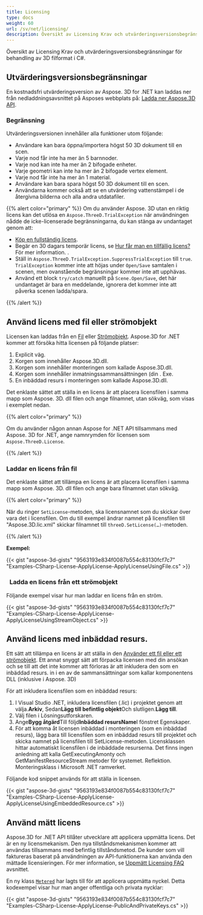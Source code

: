 ```yaml
---
title: Licensing
type: docs
weight: 60
url: /sv/net/licensing/
description: Översikt av Licensing Krav och utvärderingsversionsbegränsningar för behandling av 3D filformat i C#.
---
```

Översikt av Licensing Krav och utvärderingsversionsbegränsningar för behandling av 3D filformat i C#.

##  **Utvärderingsversionsbegränsningar**
En kostnadsfri utvärderingsversion av Aspose. 3D for .NET kan laddas ner från nedladdningsavsnittet på Asposes webbplats på: [Ladda ner Aspose.3D API](https://www.nuget.org/packages/Aspose.3D).
###  **Begränsning**
Utvärderingsversionen innehåller alla funktioner utom följande:

- Användare kan bara öppna/importera högst 50 3D dokument till en scen.
- Varje nod får inte ha mer än 5 barnnoder.
- Varje nod kan inte ha mer än 2 bifogade enheter.
- Varje geometri kan inte ha mer än 2 bifogade vertex element.
- Varje nod får inte ha mer än 1 material.
- Användare kan bara spara högst 50 3D dokument till en scen.
- Användarna kommer också att se en utvärdering vattenstämpel i de återgivna bilderna och alla andra utdatafiler.

{{% alert color="primary" %}} 
Om du använder Aspose. 3D utan en riktig licens kan det utlösa en `Aspose.ThreeD.TrialException` när användningen nådde de icke-licenserade begränsningarna, du kan stänga av undantaget genom att:

* [Köp en fullständig licens](https://purchase.aspose.com/buy).
* Begär en 30 dagars temporär licens, se [Hur får man en tillfällig licens?](https://purchase.aspose.com/temporary-license) För mer information.
.
* Ställ in `Aspose.ThreeD.TrialException.SuppressTrialException` till `true`. `TrialException` kommer inte att höjas under `Open/Save` samtalen i scenen, men ovanstående begränsningar kommer inte att upphävas.
* Använd ett block `try/catch` manuellt på `Scene.Open/Save`, det här undantaget är bara en meddelande, ignorera det kommer inte att påverka scenen ladda/spara.

{{% /alert %}} 

##  **Använd licens med fil eller strömobjekt**
Licensen kan laddas från en [Fil](https://docs.aspose.com/3d/net/licensing/#Licensing-LoadingaLicensefromFile) eller [Strömobjekt](https://docs.aspose.com/3d/net/licensing/#Licensing-LoadingaLicensefromaStreamObject). Aspose.3D for .NET kommer att försöka hitta licensen på följande platser:

1. Explicit väg.
1. Korgen som innehåller Aspose.3D.dll.
1. Korgen som innehåller monteringen som kallade Aspose.3D.dll.
1. Korgen som innehåller inmatningssammansättningen (din . Exe.
1. En inbäddad resurs i monteringen som kallade Aspose.3D.dll.

Det enklaste sättet att ställa in en licens är att placera licensfilen i samma mapp som Aspose. 3D. dll filen och ange filnamnet, utan sökväg, som visas i exemplet nedan.

{{% alert color="primary" %}} 

Om du använder någon annan Aspose for .NET API tillsammans med Aspose. 3D for .NET, ange namnrymden för licensen som `Aspose.ThreeD.License`.

{{% /alert %}} 
###  **Laddar en licens från fil**
Det enklaste sättet att tillämpa en licens är att placera licensfilen i samma mapp som Aspose. 3D. dll filen och ange bara filnamnet utan sökväg.

{{% alert color="primary" %}} 

När du ringer `SetLicense`-metoden, ska licensnamnet som du skickar över vara det i licensfilen. Om du till exempel ändrar namnet på licensfilen till "Aspose.3D.lic.xml" skickar filnamnet till `threeD.SetLicense(…)`-metoden.

{{% /alert %}} 

**Exempel:**

{{< gist "aspose-3d-gists" "9563193e834f0087b554c83130fcf7c7" "Examples-CSharp-License-ApplyLicense-ApplyLicenseUsingFile.cs" >}}
###  ` `**Ladda en licens från ett strömobjekt**
Följande exempel visar hur man laddar en licens från en ström.

{{< gist "aspose-3d-gists" "9563193e834f0087b554c83130fcf7c7" "Examples-CSharp-License-ApplyLicense-ApplyLicenseUsingStreamObject.cs" >}}
##  **Använd licens med inbäddad resurs.**
Ett sätt att tillämpa en licens är att ställa in den [Använder ett fil eller ett strömobjekt](). Ett annat snyggt sätt att förpacka licensen med din ansökan och se till att det inte kommer att förloras är att inkludera den som en inbäddad resurs. in i en av de sammansättningar som kallar komponentens DLL (inklusive i Aspose. 3D)

För att inkludera licensfilen som en inbäddad resurs:

1. I Visual Studio .NET, inkludera licensfilen (.lic) i projektet genom att välja.**Arkiv**, Sedan**Lägg till befintlig objekt**Och slutligen.**Lägg till**.
1. Välj filen i Lösningsutforskaren.
1. Ange**Bygg åtgärd**Till följd**Inbäddad resursName**I fönstret Egenskaper.
1. För att komma åt licensen inbäddad i monteringen (som en inbäddad resurs), lägg bara till licensfilen som en inbäddad resurs till projektet och skicka namnet på licensfilen till SetLicense-metoden. Licensklassen hittar automatiskt licensfilen i de inbäddade resurserna. Det finns ingen anledning att kalla GetExecutingAmonty och GetManifestResourceStream metoder för systemet. Reflektion. Monteringsklass i Microsoft .NET ramverket.

Följande kod snippet används för att ställa in licensen.

{{< gist "aspose-3d-gists" "9563193e834f0087b554c83130fcf7c7" "Examples-CSharp-License-ApplyLicense-ApplyLicenseUsingEmbeddedResource.cs" >}}
##  **Använd mätt licens**
Aspose.3D for .NET API tillåter utvecklare att applicera uppmätta licens. Det är en ny licensmekanism. Den nya tillståndsmekanismen kommer att användas tillsammans med befintlig tillståndsmetod. De kunder som vill faktureras baserat på användningen av API-funktionerna kan använda den mättade licensieringen. För mer information, se [Uppmätt Licensing FAQ](https://purchase.aspose.com/faqs/licensing/metered) avsnittet.

En ny klass [`Metered`](https://reference.aspose.com/3d/net/aspose.threed/metered) har lagts till för att applicera uppmätta nyckel. Detta kodexempel visar hur man anger offentliga och privata nycklar:

{{< gist "aspose-3d-gists" "9563193e834f0087b554c83130fcf7c7" "Examples-CSharp-License-ApplyLicense-PublicAndPrivateKeys.cs" >}}
